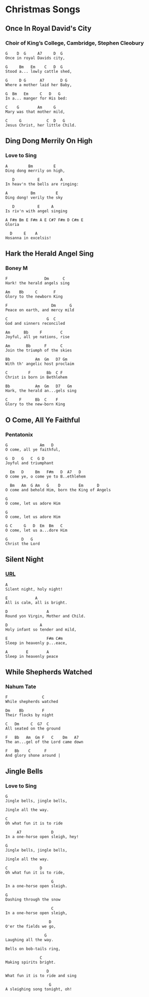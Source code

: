 # Christmas Songs

## Once In Royal David's City

### Choir of King’s College, Cambridge, Stephen Cleobury

```lyrics
G    D  G     A7     D  G
Once in royal Davids city,

G     Bm   Em    C   D  G
Stood a... lowly cattle shed,

G     D G      A7       D G
Where a mother laid her Baby,

G  Bm   Em     C   D   G
In a... manger for His bed:

C    G        Am     G
Mary was that mother mild,

C     G           C  D   G
Jesus Christ, her little Child.
```

## Ding Dong Merrily On High

### Love to Sing

```lyrics
A         Bm         E
Ding dong merrily on high,

   D          E         A
In heav'n the bells are ringing:

A          Bm         E
Ding dong! verily the sky

   D          E     A
Is riv'n with angel singing

A F#m Bm E F#m A E C#7 F#m D C#m E
Gloria

  D     E    A
Hosanna in excelsis!
```

## Hark the Herald Angel Sing

### Boney M

```lyrics
F                Dm      C
Hark! the herald angels sing

Am    Bb     C       F
Glory to the newborn King

F                   Dm      G
Peace on earth, and mercy mild

C                 G  C
God and sinners reconciled

Am      Bb     F        C
Joyful, all ye nations, rise

Am       Bb      F      C
Join the triumph of the skies

Bb           Am  Gm   D7 Gm
With th' angelic host proclaim

C         F       Bb  C F
Christ is born in Bethlehem

Bb           Am  Gm   D7   Gm
Hark, the herald an...gels sing

C     F      Bb  C    F
Glory to the new-born King
```

## O Come, All Ye Faithful

### Pentatonix

```lyrics
G              Am   D
O come, all ye faithful,

G  D   G   C  G D
Joyful and triumphant

  Em   D     Bm   F#m   D  A7   D
O come ye, o come ye to B..ethlehem

  Bm   Am  G Am   G    D        Em      D
O come and behold Him, born the King of Angels

G
O come, let us adore Him

G
O come, let us adore Him

G C     G   D  Em  Bm   C
O come, let us a...dore Him

G      D   G
Christ the Lord
```

## Silent Night

### [URL](https://www.41051.com/xmaslyrics/silent_night.html)

```lyrics
A
Silent night, holy night!

E            A
All is calm, all is bright.

D                 A
Round yon Virgin, Mother and Child.

D              A
Holy infant so tender and mild,

E                 F#m C#m
Sleep in heavenly p...eace,

A        E        A
Sleep in heavenly peace
```

## While Shepherds Watched

### Nahum Tate

```lyrics
F               C
While shepherds watched

Dm    Bb        F
Their flocks by night

C   Dm     C  G7  C
All seated on the ground

F   Bb   Am  Gm F   C    Dm   A7
The an...gel of the Lord came down

F   Bb    C      F
And glory shone around |
```

## Jingle Bells

### Love to Sing

```lyrics
G
Jingle bells, jingle bells,

Jingle all the way.

C
Oh what fun it is to ride

     A7             D
In a one-horse open sleigh, hey!

G
Jingle bells, jingle bells,

Jingle all the way.

C              D
Oh what fun it is to ride,

                    G
In a one-horse open sleigh.

G
Dashing through the snow

                    C
In a one-horse open sleigh,

                   D
O'er the fields we go,

                 G
Laughing all the way.

Bells on bob-tails ring,

               C
Making spirits bright.

                  D
What fun it is to ride and sing

                   G
A sleighing song tonight, oh!
```
